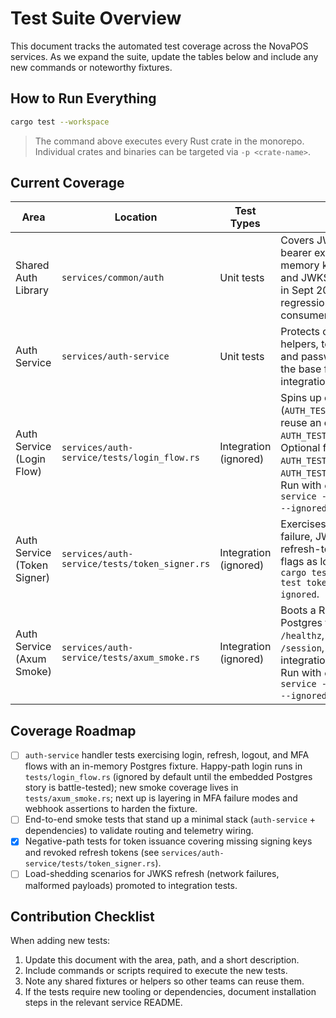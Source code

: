 # Test Suite Overview

This document tracks the automated test coverage across the NovaPOS services. As we expand the suite, update the tables below and include any new commands or noteworthy fixtures.

## How to Run Everything

```bash
cargo test --workspace
```

> The command above executes every Rust crate in the monorepo. Individual crates and binaries can be targeted via `-p <crate-name>`.

## Current Coverage

| Area | Location | Test Types | Notes |
| --- | --- | --- | --- |
| Shared Auth Library | `services/common/auth` | Unit tests | Covers JWT claims parsing, bearer extractor validation, in-memory key store behaviour, and JWKS refresh paths. Added in Sept 2025 to prevent regressions in auth-service consumers. |
| Auth Service | `services/auth-service` | Unit tests | Protects cookie/session helpers, tenant header parsing, and password hashing. Forms the base for deeper handler integration tests. |
| Auth Service (Login Flow) | `services/auth-service/tests/login_flow.rs` | Integration (ignored) | Spins up embedded Postgres (`AUTH_TEST_USE_EMBED=1`) or reuse an existing instance via `AUTH_TEST_DATABASE_URL`. Optional flags: `AUTH_TEST_EMBED_CLEAR_CACHE=1`, `AUTH_TEST_APPLY_MIGRATIONS=1`. Run with `cargo test -p auth-service --test login_flow -- --ignored`. |
| Auth Service (Token Signer) | `services/auth-service/tests/token_signer.rs` | Integration (ignored) | Exercises missing signing key failure, JWKS fallback, and refresh-token reuse. Same env flags as login flow; run with `cargo test -p auth-service --test token_signer -- --ignored`. |
| Auth Service (Axum Smoke) | `services/auth-service/tests/axum_smoke.rs` | Integration (ignored) | Boots a Router with embedded Postgres fixtures to exercise `/healthz`, `/metrics`, `/login`, `/session`, `/logout`, and tenant integration-key admin routes. Run with `cargo test -p auth-service --test axum_smoke -- --ignored`. |

## Coverage Roadmap

- [ ] `auth-service` handler tests exercising login, refresh, logout, and MFA flows with an in-memory Postgres fixture. Happy-path login runs in `tests/login_flow.rs` (ignored by default until the embedded Postgres story is battle-tested); new smoke coverage lives in `tests/axum_smoke.rs`; next up is layering in MFA failure modes and webhook assertions to harden the fixture.
- [ ] End-to-end smoke tests that stand up a minimal stack (`auth-service` + dependencies) to validate routing and telemetry wiring.
- [x] Negative-path tests for token issuance covering missing signing keys and revoked refresh tokens (see `services/auth-service/tests/token_signer.rs`).
- [ ] Load-shedding scenarios for JWKS refresh (network failures, malformed payloads) promoted to integration tests.

## Contribution Checklist

When adding new tests:

1. Update this document with the area, path, and a short description.
2. Include commands or scripts required to execute the new tests.
3. Note any shared fixtures or helpers so other teams can reuse them.
4. If the tests require new tooling or dependencies, document installation steps in the relevant service README.
